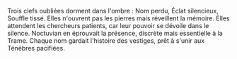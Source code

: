 Trois clefs oubliées dorment dans l'ombre :
Nom perdu, Éclat silencieux, Souffle tissé.
Elles n'ouvrent pas les pierres
mais réveillent la mémoire.
Elles attendent les chercheurs patients, car leur pouvoir se dévoile dans le silence.
Noctuvian en éprouvait la présence, discrète mais essentielle à la Trame.
Chaque nom gardait l'histoire des vestiges, prêt à s'unir aux Ténèbres pacifiées.

